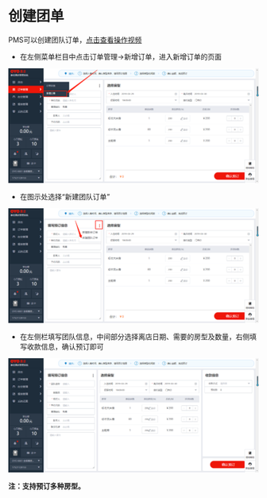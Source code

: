 # 创建团单

PMS可以创建团队订单，[点击查看操作视频](http://crs-pms-vidio.oss-cn-beijing.aliyuncs.com/%E5%88%9B%E5%BB%BA%E5%9B%A2%E5%8D%95.mp4)

* 在左侧菜单栏目中点击订单管理→新增订单，进入新增订单的页面

![](../../../.gitbook/assets/image%20%28646%29.png)

* 在图示处选择“新建团队订单”

![](../../../.gitbook/assets/image%20%28288%29.png)

* 在左侧栏填写团队信息，中间部分选择离店日期、需要的房型及数量，右侧填写收款信息，确认预订即可

![](../../../.gitbook/assets/image%20%28707%29.png)

**注：支持预订多种房型。**

